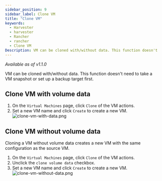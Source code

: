 ```yaml
---
sidebar_position: 9
sidebar_label: Clone VM 
title: "Clone VM"
keywords:
  - Harvester
  - harvester
  - Rancher
  - rancher
  - Clone VM
Description: VM can be cloned with/without data. This function doesn't need to take a VM snapshot or set up a backup target first.
---
```


<head>
  <link rel="canonical" href="https://docs.harvesterhci.io/v1.1/vm/clone-vm"/>
</head>

_Available as of v1.1.0_

VM can be cloned with/without data. This function doesn't need to take a VM snapshot or set up a backup target first.

## Clone VM with volume data

1. On the `Virtual Machines` page, click `Clone` of the VM actions.
1. Set a new VM name and click `Create` to create a new VM.
![clone-vm-with-data.png](/img/v1.2/vm/clone-vm-with-data.png)

## Clone VM without volume data

Cloning a VM without volume data creates a new VM with the same configuration as the source VM.

1. On the `Virtual Machines` page, click `Clone` of the VM actions.
1. Unclick the `clone volume data` checkbox.
1. Set a new VM name and click `Create` to create a new VM.
![clone-vm-without-data.png](/img/v1.2/vm/clone-vm-without-data.png)
